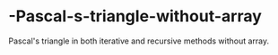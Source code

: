 # -Pascal-s-triangle-without-array
Pascal's triangle in both iterative and recursive methods without array.


